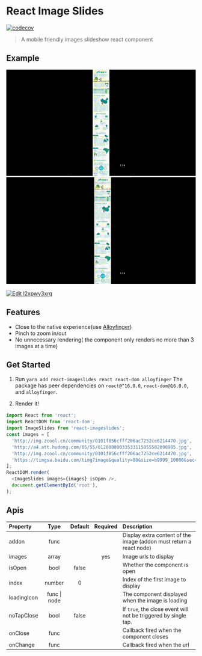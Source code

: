 # React Image Slides

[![codecov](https://codecov.io/gh/loadingwyn/react-imageslides/branch/master/graph/badge.svg)](https://codecov.io/gh/loadingwyn/react-imageslides)

> A mobile friendly images slideshow react component

## Example

![demo1](demo/demo1.gif)
![demo2](demo/demo2.gif)

[![Edit l2xpwy3xrq](https://codesandbox.io/static/img/play-codesandbox.svg)](https://codesandbox.io/s/l2xpwy3xrq?view=preview)

## Features

* Close to the native experience(use [Alloyfinger](https://github.com/AlloyTeam/AlloyFinger))
* Pinch to zoom in/out
* No unnecessary rendering( the component only renders no more than 3 images at a time)

## Get Started

1.  Run `yarn add react-imageslides react react-dom alloyfinger`
    The package has peer dependencies on `react@^16.0.0`, `react-dom@16.0.0`, and `alloyfinger`.

2.  Render it!

```js
import React from 'react';
import ReactDOM from 'react-dom';
import ImageSlides from 'react-imageslides';
const images = [
  'http://img.zcool.cn/community/0101f856cfff206ac7252ce6214470.jpg',
  'http://a4.att.hudong.com/05/55/01200000033533115855502090905.jpg',
  'http://img.zcool.cn/community/0101f856cfff206ac7252ce6214470.jpg',
  'https://timgsa.baidu.com/timg?image&quality=80&size=b9999_10000&sec=1503235534249&di=4c198d5a305627d12e5dae4c581c9e57&imgtype=0&src=http%3A%2F%2Fimg2.niutuku.com%2Fdesk%2Fanime%2F0529%2F0529-17277.jpg',
];
ReactDOM.render(
  <ImageSlides images={images} isOpen />,
  document.getElementById('root'),
);
```

## Apis

| Property    |     Type     | Default | Required | Description                                                         |
| :---------- | :----------: | :-----: | :------: | :------------------------------------------------------------------ |
| addon       |     func     |         |          | Display extra content of the image (addon must return a react node) |
| images      |    array     |         |   yes    | Image urls to display                                               |
| isOpen      |     bool     |  false  |          | Whether the component is open                                       |
| index       |    number    |    0    |          | Index of the first image to display                                 |
| loadingIcon | func \| node |         |          | The component displayed when the image is loading                   |
| noTapClose  |     bool     |  false  |          | If `true`, the close event will not be triggered by single tap.     |
| onClose     |     func     |         |          | Callback fired when the component closes                            |
| onChange    |     func     |         |          | Callback fired when the url                                         |
